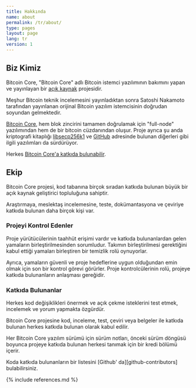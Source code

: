 ```yaml
---
title: Hakkında
name: about
permalink: /tr/about/
type: pages
layout: page
lang: tr
version: 1
---
```


## Biz Kimiz

Bitcoin Core, "Bitcoin Core" adlı Bitcoin istemci yazılımının bakımını yapan ve yayınlayan bir [açık kaynak](https://opensource.org/) projesidir.

Meşhur Bitcoin teknik incelemesini yayınladıktan sonra Satoshi Nakamoto tarafından yayınlanan orijinal Bitcoin yazılım istemcisinin doğrudan soyundan gelmektedir.

[Bitcoin Core](https://github.com/bitcoin/bitcoin), hem blok zincirini tamamen doğrulamak için "full-node" yazılımından hem de bir bitcoin cüzdanından oluşur. Proje ayrıca şu anda kriptografi kitaplığı [libsecp256k1](https://github.com/bitcoin-core/secp256k1) ve [GitHub](https://github.com/bitcoin-core) adresinde bulunan diğerleri gibi ilgili yazılımları da sürdürüyor.

Herkes [Bitcoin Core'a katkıda bulunabilir](/tr/contribute/).

## Ekip

Bitcoin Core projesi, kod tabanına birçok sıradan katkıda bulunan büyük bir açık kaynak geliştirici topluluğuna sahiptir.

Araştırmaya, meslektaş incelemesine, teste, dokümantasyona ve çeviriye katkıda bulunan daha birçok kişi var.

### Projeyi Kontrol Edenler
      
Proje yürütücülerinin taahhüt erişimi vardır ve katkıda bulunanlardan gelen yamaların birleştirilmesinden sorumludur. Takımın birleştirilmesi gerektiğini kabul ettiği yamaları birleştiren bir temizlik rolü oynuyorlar. 

Ayrıca, yamaların güvenli ve proje hedeflerine uygun olduğundan emin olmak için son bir kontrol görevi görürler. Proje kontrolcülerinin rolü, projeye katkıda bulunanların anlaşması gereğidir.

### Katkıda Bulunanlar

Herkes kod değişiklikleri önermek ve açık çekme isteklerini test etmek, incelemek ve yorum yapmakta özgürdür.

Bitcoin Core projesine kod, inceleme, test, çeviri veya belgeler ile katkıda bulunan herkes katkıda bulunan olarak kabul edilir.

Her Bitcoin Core yazılım sürümü için sürüm notları, önceki sürüm döngüsü boyunca projeye katkıda bulunan herkesi tanımak için bir kredi bölümü içerir.

Koda katkıda bulunanların bir listesini [Github' da][github-contributors] bulabilirsiniz.

{% include references.md %}